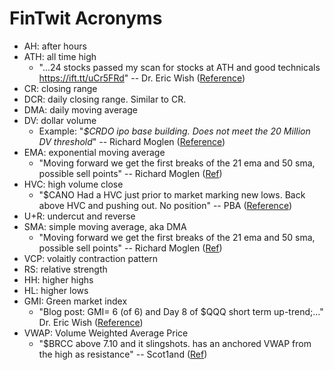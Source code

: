 # FinTwit Acronyms

- AH: after hours
- ATH: all time high
  - "...24 stocks passed my scan for stocks at ATH and good technicals https://ift.tt/uCr5FRd" -- 
Dr. Eric Wish (<a href="https://twitter.com/WishingWealth/status/1512234143693910028">Reference</a>)
- CR: closing range
- DCR: daily closing range. Similar to CR.
- DMA: daily moving average
- DV: dollar volume
  - Example: "_$CRDO ipo base building. Does not meet the 20 Million DV threshold_" -- Richard Moglen (<a href="https://twitter.com/RichardMoglen/status/1508246352173539332">Reference</a>)
- EMA: exponential moving average
  - "Moving forward we get the first breaks of the 21 ema and 50 sma, possible sell points" -- Richard Moglen (<a href="https://twitter.com/RichardMoglen/status/1510278237229924363">Ref</a>)
- HVC: high volume close
  - "$CANO Had a HVC just prior to market marking new lows. Back above HVC and pushing out. No position" -- PBA (<a href="https://twitter.com/801010athlete/status/1508861150435454980">Reference</a>)
- U+R: undercut and reverse
- SMA: simple moving average, aka DMA
  - "Moving forward we get the first breaks of the 21 ema and 50 sma, possible sell points" -- Richard Moglen (<a href="https://twitter.com/RichardMoglen/status/1510278237229924363">Ref</a>)
- VCP: volaitly contraction pattern
- RS: relative strength
- HH: higher highs
- HL: higher lows
- GMI: Green market index
  - "Blog post: GMI= 6 (of 6) and Day 8 of $QQQ short term up-trend;..." Dr. Eric Wish (<a href="https://twitter.com/WishingWealth/status/1509229563733291008">Reference</a>)
- VWAP: Volume Weighted Average Price
  - "$BRCC above 7.10 and it slingshots. has an anchored VWAP from the high as resistance" -- Scot1and (<a href="https://twitter.com/Scot1andT/status/1506293242089947145">Ref</a>)
